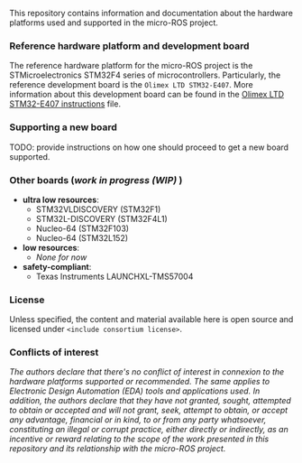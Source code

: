 This repository contains information and documentation about the hardware platforms
used and supported in the micro-ROS project.

### Reference hardware platform and development board
The reference hardware platform for the micro-ROS project is the STMicroelectronics
STM32F4 series of microcontrollers. Particularly, the reference development board is the
`Olimex LTD STM32-E407`. More information about this development board can be found in the
[Olimex LTD STM32-E407 instructions](documentation/stm32-e407/stm32-e407.md) file.

### Supporting a new board
TODO: provide instructions on how one should proceed to get a new board supported.


### Other boards (*work in progress (WIP)* )

- **ultra low resources**:
   - STM32VLDISCOVERY (STM32F1)
   - STM32L-DISCOVERY (STM32F4L1)
   - Nucleo-64 (STM32F103)
   - Nucleo-64 (STM32L152)
- **low resources**:
   - *None for now*
- **safety-compliant**:
   - Texas Instruments LAUNCHXL-TMS57004

### License
Unless specified, the content and material available here is open source and
licensed under `<include consortium license>`.

### Conflicts of interest
*The authors declare that there's no conflict of interest in connexion
to the hardware platforms supported or recommended. The same applies to Electronic
Design Automation (EDA) tools and applications used. In addition, the
authors declare that they have not granted, sought, attempted to obtain or accepted
and will not grant, seek, attempt to obtain, or accept any advantage, financial or
in kind, to or from any party whatsoever, constituting an illegal or corrupt practice,
either directly or indirectly, as an incentive or reward relating to the scope of the
work presented in this repository and its relationship with the micro-ROS project.*
